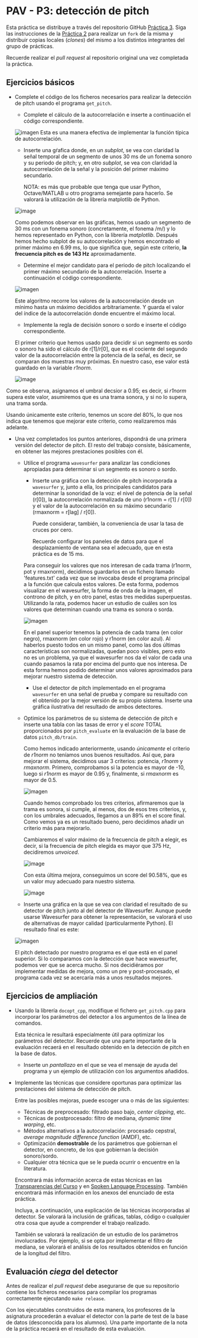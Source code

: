 PAV - P3: detección de pitch
============================

Esta práctica se distribuye a través del repositorio GitHub [Práctica 3](https://github.com/albino-pav/P3).
Siga las instrucciones de la [Práctica 2](https://github.com/albino-pav/P2) para realizar un `fork` de la
misma y distribuir copias locales (*clones*) del mismo a los distintos integrantes del grupo de prácticas.

Recuerde realizar el *pull request* al repositorio original una vez completada la práctica.

Ejercicios básicos
------------------

- Complete el código de los ficheros necesarios para realizar la detección de pitch usando el programa
  `get_pitch`.

   * Complete el cálculo de la autocorrelación e inserte a continuación el código correspondiente.

	![imagen](https://user-images.githubusercontent.com/80445330/115998590-367ba280-a5e8-11eb-9d4e-0ea20f443cb8.png)
	Esta es una manera efectiva de implementar la función típica de autocorrelación. 
	
   * Inserte una gŕafica donde, en un *subplot*, se vea con claridad la señal temporal de un segmento de
     unos 30 ms de un fonema sonoro y su periodo de pitch; y, en otro *subplot*, se vea con claridad la
	 autocorrelación de la señal y la posición del primer máximo secundario.

	 NOTA: es más que probable que tenga que usar Python, Octave/MATLAB u otro programa semejante para
	 hacerlo. Se valorará la utilización de la librería matplotlib de Python.
	
	![image](https://user-images.githubusercontent.com/80445439/115993480-37560980-a5d3-11eb-9348-91d902756a0c.png)

	Como podemos observar en las gráficas, hemos usado un segmento de 30 ms con un fonema sonoro (concretamente, el fonema /m/) y lo hemos representado en Python, con la librería *matplotlib*. Después hemos hecho subplot de su autocorrelación y hemos encontrado el primer máximo en 6.99 ms, lo que significa que, según este criterio, **la frecuencia pitch es de 143 Hz** aproximadamente.
	
   * Determine el mejor candidato para el periodo de pitch localizando el primer máximo secundario de la
     autocorrelación. Inserte a continuación el código correspondiente.
	
	![imagen](https://user-images.githubusercontent.com/80445330/115998604-485d4580-a5e8-11eb-8357-b4a2347294bb.png)
	
	Este algoritmo recorre los valores de la autocorrelación desde un mínimo hasta un máximo decididos arbitrariamente. Y guarda el valor del índice de la autocorrelación donde encuentre el máximo local.
	
   * Implemente la regla de decisión sonoro o sordo e inserte el código correspondiente.
   
	El primer criterio que hemos usado para decidir si un segmento es sordo o sonoro ha sido el cálculo de r[1]/r[0], que es el cociente del segundo valor de la autocorrelación entre la potencia de la señal, es decir, se comparan dos muestras muy próximas. En nuestro caso, ese valor está guardado en la variable *r1norm*. 
	
	![image](https://user-images.githubusercontent.com/80445439/115993729-6456ec00-a5d4-11eb-90be-1a53f1c0dcf4.png)


Como se observa, asignamos el umbral decsior a 0.95; es decir, si *r1norm* supera este valor, asumiremos que es una trama sonora, y si no lo supera, una trama sorda. 

Usando únicamente este criterio, tenemos un score del 80%, lo que nos indica que tenemos que mejorar este criterio, como realizaremos más adelante.


- Una vez completados los puntos anteriores, dispondrá de una primera versión del detector de pitch. El 
  resto del trabajo consiste, básicamente, en obtener las mejores prestaciones posibles con él.

  * Utilice el programa `wavesurfer` para analizar las condiciones apropiadas para determinar si un
    segmento es sonoro o sordo. 
	
	  - Inserte una gráfica con la detección de pitch incorporada a `wavesurfer` y, junto a ella, los 
	    principales candidatos para determinar la sonoridad de la voz: el nivel de potencia de la señal
		(r[0]), la autocorrelación normalizada de uno (r1norm = r[1] / r[0]) y el valor de la
		autocorrelación en su máximo secundario (rmaxnorm = r[lag] / r[0]).
	
		Puede considerar, también, la conveniencia de usar la tasa de cruces por cero.

	    Recuerde configurar los paneles de datos para que el desplazamiento de ventana sea el adecuado, que
		en esta práctica es de 15 ms.
	
	Para conseguir los valores que nos interesan de cada trama (r1norm, pot y rmaxnorm), decidimos guardarlos en un fichero llamado 'features.txt' cada vez que se invocaba desde el programa principal a la función que calcula estos valores. De esta forma, podemos visualizar en el wavesurfer, la forma de onda de la imagen, el controno de pitch, y en otro panel, estas tres medidas superpuestas. Utilizando la rata, podemos hacer un estudio de cuáles son los valores que determinan cuando una trama es sonora o sorda.
	
	![imagen](https://user-images.githubusercontent.com/80445330/115998813-5495d280-a5e9-11eb-8851-67d9ae2ea915.png)

	En el panel superior tenemos la potencia de cada trama (en color negro), rmaxnorm (en color rojo) y r1norm (en color azul). Al haberlos puesto todos en un mismo panel, como las dos últimas características son normalizadas, quedan poco visibles, pero esto no es un problema, ya que el wavesurfer nos da el valor de cada una cuando pasamos la rata por encima del punto que nos interesa. De esta forma hemos podido determinar unos valores aproximados para mejorar nuestro sistema de detección.
      - Use el detector de pitch implementado en el programa `wavesurfer` en una señal de prueba y compare
	    su resultado con el obtenido por la mejor versión de su propio sistema.  Inserte una gráfica
		ilustrativa del resultado de ambos detectores.
  
  * Optimice los parámetros de su sistema de detección de pitch e inserte una tabla con las tasas de error
    y el *score* TOTAL proporcionados por `pitch_evaluate` en la evaluación de la base de datos 
	`pitch_db/train`.
	
	
	Como hemos indicado anteriormente, usando *únicamente* el criterio de *r1norm* no teníamos unos buenos resultados. Así que, para mejorar el sistema, decidimos usar 3 criterios: potencia, *r1norm* y *rmaxnorm*. Primero, comprobamos si la potencia es mayor de -10, luego si *r1norm* es mayor de 0.95 y, finalmente, si *rmaxnorm* es mayor de 0.5.
	
	![imagen](https://user-images.githubusercontent.com/80445330/115998557-11872f80-a5e8-11eb-84af-b79a766bd3e0.png)

	Cuando hemos comprobado los tres criterios, afirmaremos que la trama es sonora, si cumple, al menos, dos de esos tres criterios, y, con los umbrales adecuados, llegamos a un 89% en el score final. Como vemos ya es un resultado bueno, pero decidimos añadir un criterio más para mejorarlo.
	
	Cambiaremos el valor máximo de la frecuencia de pitch a elegir, es decir, si la frecuencia de pitch elegida es mayor que 375 Hz, decidiremos *unvoiced*. 
	
	![image](https://user-images.githubusercontent.com/80445439/115994217-573afc80-a5d6-11eb-8a72-e4389be864a9.png)

	Con esta última mejora, conseguimos un score del 90.58%, que es un valor muy adecuado para nuestro sistema.

	![image](https://user-images.githubusercontent.com/80445439/115994245-76d22500-a5d6-11eb-81dc-3cfa06ba4a5c.png)	
	
	
   * Inserte una gráfica en la que se vea con claridad el resultado de su detector de pitch junto al del
     detector de Wavesurfer. Aunque puede usarse Wavesurfer para obtener la representación, se valorará
	 el uso de alternativas de mayor calidad (particularmente Python).
  	El resultado final es este:
	
	![imagen](https://user-images.githubusercontent.com/80445330/115998905-dbe34600-a5e9-11eb-9c8e-592f3e99076e.png)

	El pitch detectado por nuestro programa es el que está en el panel superior. Si lo comparamos con la detección que hace wavesurfer, podemos ver que se acerca mucho. Si nos decidiéramos por implementar medidas de mejora, como un pre y post-procesado, el programa cada vez se acercaría más a unos resultados mejores. 

Ejercicios de ampliación
------------------------

- Usando la librería `docopt_cpp`, modifique el fichero `get_pitch.cpp` para incorporar los parámetros del
  detector a los argumentos de la línea de comandos.
  
  Esta técnica le resultará especialmente útil para optimizar los parámetros del detector. Recuerde que
  una parte importante de la evaluación recaerá en el resultado obtenido en la detección de pitch en la
  base de datos.

  * Inserte un *pantallazo* en el que se vea el mensaje de ayuda del programa y un ejemplo de utilización
    con los argumentos añadidos.

- Implemente las técnicas que considere oportunas para optimizar las prestaciones del sistema de detección
  de pitch.

  Entre las posibles mejoras, puede escoger una o más de las siguientes:

  * Técnicas de preprocesado: filtrado paso bajo, *center clipping*, etc.
  * Técnicas de postprocesado: filtro de mediana, *dynamic time warping*, etc.
  * Métodos alternativos a la autocorrelación: procesado cepstral, *average magnitude difference function*
    (AMDF), etc.
  * Optimización **demostrable** de los parámetros que gobiernan el detector, en concreto, de los que
    gobiernan la decisión sonoro/sordo.
  * Cualquier otra técnica que se le pueda ocurrir o encuentre en la literatura.

  Encontrará más información acerca de estas técnicas en las [Transparencias del Curso](https://atenea.upc.edu/pluginfile.php/2908770/mod_resource/content/3/2b_PS%20Techniques.pdf)
  y en [Spoken Language Processing](https://discovery.upc.edu/iii/encore/record/C__Rb1233593?lang=cat).
  También encontrará más información en los anexos del enunciado de esta práctica.

  Incluya, a continuación, una explicación de las técnicas incorporadas al detector. Se valorará la
  inclusión de gráficas, tablas, código o cualquier otra cosa que ayude a comprender el trabajo realizado.

  También se valorará la realización de un estudio de los parámetros involucrados. Por ejemplo, si se opta
  por implementar el filtro de mediana, se valorará el análisis de los resultados obtenidos en función de
  la longitud del filtro.
   

Evaluación *ciega* del detector
-------------------------------

Antes de realizar el *pull request* debe asegurarse de que su repositorio contiene los ficheros necesarios
para compilar los programas correctamente ejecutando `make release`.

Con los ejecutables construidos de esta manera, los profesores de la asignatura procederán a evaluar el
detector con la parte de test de la base de datos (desconocida para los alumnos). Una parte importante de
la nota de la práctica recaerá en el resultado de esta evaluación.
